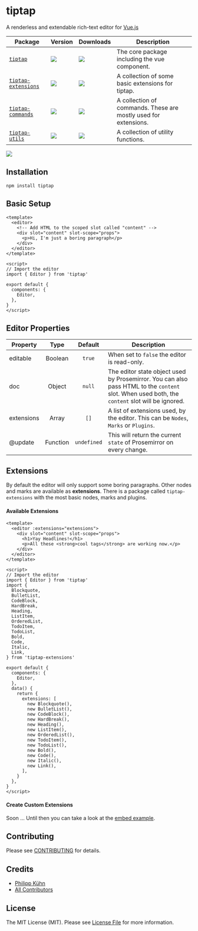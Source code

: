 # tiptap
A renderless and extendable rich-text editor for [Vue.js](https://github.com/vuejs/vue)

| **Package** | **Version** | **Downloads** | **Description** |
| - | - | - | - |
| [`tiptap`](https://github.com/heyscrumpy/tiptap/tree/master/packages/tiptap) | [![](https://img.shields.io/npm/v/tiptap.svg?maxAge=2592000&label=version&colorB=000000)](https://www.npmjs.com/package/tiptap) | [![](https://img.shields.io/npm/dm/tiptap.svg?colorB=000000)](https://npmcharts.com/compare/tiptap?minimal=true) | The core package including the vue component. |
| [`tiptap-extensions`](https://github.com/heyscrumpy/tiptap/tree/master/packages/tiptap-extensions) | [![](https://img.shields.io/npm/v/tiptap-extensions.svg?maxAge=2592000&label=version&colorB=000000)](https://www.npmjs.com/package/tiptap-extensions) | [![](https://img.shields.io/npm/dm/tiptap-extensions.svg?colorB=000000)](https://npmcharts.com/compare/tiptap-extensions?minimal=true) | A collection of some basic extensions for tiptap. |
| [`tiptap-commands`](https://github.com/heyscrumpy/tiptap/tree/master/packages/tiptap-commands) | [![](https://img.shields.io/npm/v/tiptap-commands.svg?maxAge=2592000&label=version&colorB=000000)](https://www.npmjs.com/package/tiptap-commands) | [![](https://img.shields.io/npm/dm/tiptap-commands.svg?colorB=000000)](https://npmcharts.com/compare/tiptap-commands?minimal=true) | A collection of commands. These are mostly used for extensions. |
| [`tiptap-utils`](https://github.com/heyscrumpy/tiptap/tree/master/packages/tiptap-utils) | [![](https://img.shields.io/npm/v/tiptap-utils.svg?maxAge=2592000&label=version&colorB=000000)](https://www.npmjs.com/package/tiptap-utils) | [![](https://img.shields.io/npm/dm/tiptap-utils.svg?colorB=000000)](https://npmcharts.com/compare/tiptap-utils?minimal=true) | A collection of utility functions. |

[![](https://img.shields.io/npm/l/tiptap.svg?colorB=000000)](https://github.com/heyscrumpy/tiptaps)

## Installation
```
npm install tiptap
```

## Basic Setup
```vue
<template>
  <editor>
    <!-- Add HTML to the scoped slot called "content" -->
    <div slot="content" slot-scope="props">
      <p>Hi, I'm just a boring paragraph</p>
    </div>
  </editor>
</template>

<script>
// Import the editor
import { Editor } from 'tiptap'

export default {
  components: {
    Editor,
  },
}
</script>
```

## Editor Properties

| Property | Type | Default | Description |
| - | :-: | :-: | - | 
| editable | Boolean | `true` | When set to `false` the editor is read-only. |
| doc | Object | `null` | The editor state object used by Prosemirror. You can also pass HTML to the `content` slot. When used both, the `content` slot will be ignored. |
| extensions | Array | `[]` | A list of extensions used, by the editor. This can be `Nodes`, `Marks` or `Plugins`. |
| @update | Function | `undefined` | This will return the current `state` of Prosemirror on every change. |

## Extensions

By default the editor will only support some boring paragraphs. Other nodes and marks are available as **extensions**. There is a package called `tiptap-extensions` with the most basic nodes, marks and plugins.

#### Available Extensions 

```vue
<template>
  <editor :extensions="extensions">
    <div slot="content" slot-scope="props">
      <h1>Yay Headlines!</h1>
      <p>All these <strong>cool tags</strong> are working now.</p>
    </div>
  </editor>
</template>

<script>
// Import the editor
import { Editor } from 'tiptap'
import {
  Blockquote,
  BulletList,
  CodeBlock,
  HardBreak,
  Heading,
  ListItem,
  OrderedList,
  TodoItem,
  TodoList,
  Bold,
  Code,
  Italic,
  Link,
} from 'tiptap-extensions'

export default {
  components: {
    Editor,
  },
  data() {
    return {
      extensions: [
        new Blockquote(),
        new BulletList(),
        new CodeBlock(),
        new HardBreak(),
        new Heading(),
        new ListItem(),
        new OrderedList(),
        new TodoItem(),
        new TodoList(),
        new Bold(),
        new Code(),
        new Italic(),
        new Link(),
      ],
    }
  },
}
</script>
```

#### Create Custom Extensions 

Soon …
Until then you can take a look at the [embed example](https://github.com/heyscrumpy/tiptap/tree/master/examples/Components/Routes/Embeds).

## Contributing

Please see [CONTRIBUTING](CONTRIBUTING.md) for details.

## Credits

- [Philipp Kühn](https://github.com/philippkuehn)
- [All Contributors](../../contributors)

## License

The MIT License (MIT). Please see [License File](LICENSE.md) for more information.
